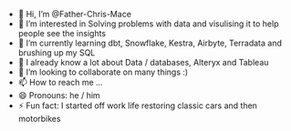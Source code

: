 - 👋 Hi, I’m @Father-Chris-Mace
- 👀 I’m interested in Solving problems with data and visulising it to help people see the insights
- 🌱 I’m currently learning dbt, Snowflake, Kestra, Airbyte, Terradata and brushing up my SQL
- 📜 I already know a lot about Data / databases, Alteryx and Tableau
- 💞️ I’m looking to collaborate on many things :) 
- 📫 How to reach me ...
- 😄 Pronouns: he / him
- ⚡ Fun fact: I started off work life restoring classic cars and then motorbikes

<!---
Father-Chris-Mace/Father-Chris-Mace is a ✨ special ✨ repository because its `README.md` (this file) appears on your GitHub profile.
You can click the Preview link to take a look at your changes.
--->
